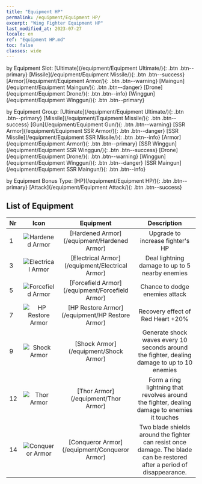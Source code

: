 ```yaml
---
title: "Equipment HP"
permalink: /equipment/Equipment HP/
excerpt: "Wing Fighter Equipment HP"
last_modified_at: 2023-07-27
locale: en
ref: "Equipment HP.md"
toc: false
classes: wide
---
```


  by Equipment Slot:  [Ultimate](/equipment/Equipment Ultimate/){: .btn .btn--primary}   [Missile](/equipment/Equipment Missile/){: .btn .btn--success}   [Armor](/equipment/Equipment Armor/){: .btn .btn--warning}   [Maingun](/equipment/Equipment Maingun/){: .btn .btn--danger}   [Drone](/equipment/Equipment Drone/){: .btn .btn--info}   [Winggun](/equipment/Equipment Winggun/){: .btn .btn--primary} 

  by Equipment Group:  [Ultimate](/equipment/Equipment Ultimate/){: .btn .btn--primary}   [Missile](/equipment/Equipment Missile/){: .btn .btn--success}   [Gun](/equipment/Equipment Gun/){: .btn .btn--warning}   [SSR Armor](/equipment/Equipment SSR Armor/){: .btn .btn--danger}   [SSR Missile](/equipment/Equipment SSR Missile/){: .btn .btn--info}   [Armor](/equipment/Equipment Armor/){: .btn .btn--primary}   [SSR Winggun](/equipment/Equipment SSR Winggun/){: .btn .btn--success}   [Drone](/equipment/Equipment Drone/){: .btn .btn--warning}   [Winggun](/equipment/Equipment Winggun/){: .btn .btn--danger}   [SSR Maingun](/equipment/Equipment SSR Maingun/){: .btn .btn--info} 

  by Equipment Bonus Type:  [HP](/equipment/Equipment HP/){: .btn .btn--primary}   [Attack](/equipment/Equipment Attack/){: .btn .btn--success} 

## List of Equipment

  |  Nr | Icon |      Equipment        |   Description   |
  |:----|:----:|:---------------:|:---------------:|
  | 1 | ![Hardened Armor](/images/equipment/zhuangjia1.png) | [Hardened Armor](/equipment/Hardened Armor) | Upgrade to increase fighter's HP | 
  | 3 | ![Electrical Armor](/images/equipment/zhuangjia2.png) | [Electrical Armor](/equipment/Electrical Armor) | Deal lightning damage to up to 5 nearby enemies | 
  | 5 | ![Forcefield Armor](/images/equipment/zhuangjia3.png) | [Forcefield Armor](/equipment/Forcefield Armor) | Chance to dodge enemies attack | 
  | 7 | ![HP Restore Armor](/images/equipment/zhuangjia4.png) | [HP Restore Armor](/equipment/HP Restore Armor) | Recovery effect of Red Heart +20% | 
  | 9 | ![Shock Armor](/images/equipment/zhuangjia5.png) | [Shock Armor](/equipment/Shock Armor) | Generate shock waves every 10 seconds around the fighter, dealing damage to up to 10 enemies | 
  | 12 | ![Thor Armor](/images/equipment/zhuangjia7.png) | [Thor Armor](/equipment/Thor Armor) | Form a ring lightning that revolves around the fighter, dealing damage to enemies it touches | 
  | 14 | ![Conqueror Armor](/images/equipment/zhuangjia6.png) | [Conqueror Armor](/equipment/Conqueror Armor) | Two blade shields around the fighter can resist once damage. The blade can be restored after a period of disappearance. | 
